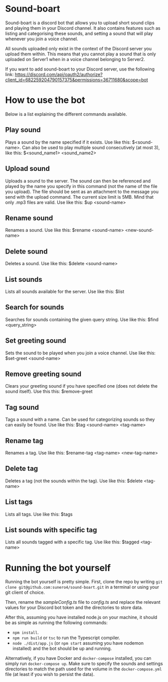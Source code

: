 # Sound-boart

Sound-boart is a discord bot that allows you to upload short sound clips and playing them in your Discord channel. It also contains features such as listing and categorising these sounds, and setting a sound that will play whenever you join a voice channel.

All sounds uploaded only exist in the context of the Discord server you upload them within. This means that you cannot play a sound that is only uploaded on Server1 when in a voice channel belonging to Server2.

If you want to add sound-boart to your Discord server, use the following link: https://discord.com/api/oauth2/authorize?client_id=682259204790157375&permissions=36711680&scope=bot

# How to use the bot

Below is a list explaining the different commands available.

## Play sound

Plays a sound by the name specified if it exists. Use like this: $\<sound-name\>. Can also be used to play multiple sound consecutively (at most 3), like this: $\<sound_name1\> \<sound_name2\>

## Upload sound

Uploads a sound to the server. The sound can then be referenced and played by the name you specify in this command (not the name of the file you upload). The file should be sent as an attachment to the message you send with the upload command. The current size limit is 5MB. Mind that only .mp3 files are valid. Use like this: $up \<sound-name\>

## Rename sound

Renames a sound. Use like this: $rename \<sound-name\> \<new-sound-name\>

## Delete sound

Deletes a sound. Use like this: $delete \<sound-name\>

## List sounds

Lists all sounds available for the server. Use like this: $list

## Search for sounds

Searches for sounds containing the given query string. Use like this: $find \<query_string\>

## Set greeting sound

Sets the sound to be played when you join a voice channel. Use like this: $set-greet \<sound-name\>

## Remove greeting sound

Clears your greeting sound if you have specified one (does not delete the sound itself). Use this this: $remove-greet

## Tag sound

Tags a sound with a name. Can be used for categorizing sounds so they can easily be found. Use like this: $tag \<sound-name\> \<tag-name\>

## Rename tag

Renames a tag. Use like this: $rename-tag \<tag-name\> \<new-tag-name\>

## Delete tag

Deletes a tag (not the sounds within the tag). Use like this: $delete \<tag-name\>

## List tags

Lists all tags. Use like this: $tags

## List sounds with specific tag

Lists all sounds tagged with a specific tag. Use like this: $tagged \<tag-name\>

# Running the bot yourself

Running the bot yourself is pretty simple. First, clone the repo by writing `git clone git@github.com:sunero4/sound-boart.git` in a terminal or using your git client of choice.

Then, rename the _sampleConfig.ts_ file to _config.ts_ and replace the relevant values for your Discord bot token and the directories to store data.

After this, assuming you have installed node.js on your machine, it should be as simple as running the following commands:

- `npm install`.
- `npm run build` or `tsc` to run the Typescript compiler.
- `node ./dist/app.js` (or `npm start` assuming you have nodemon installed) and the bot should be up and running.

Alternatively, if you have Docker and `docker-compose` installed, you can simply run `docker-compose up`. Make sure to specify the sounds and settings directories to match the path used for the volume in the `docker-compose.yml` file (at least if you wish to persist the data).

